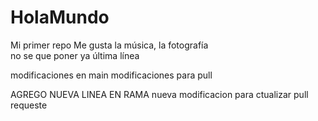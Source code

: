 # HolaMundo

Mi primer repo
Me gusta la música, la fotografía  
no se que poner ya
última línea

modificaciones en main
modificaciones para pull

AGREGO NUEVA LINEA EN RAMA
nueva modificacion para ctualizar pull requeste

